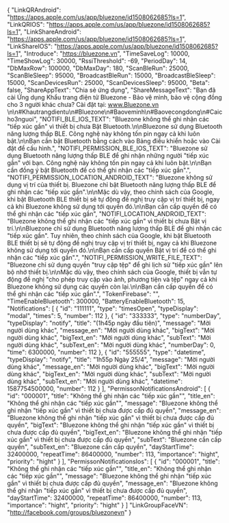 {
  "LinkQRAndroid": "https://apps.apple.com/us/app/bluezone/id1508062685?ls=1",
  "LinkQRIOS": "https://apps.apple.com/us/app/bluezone/id1508062685?ls=1",
  "LinkShareAndroid": "https://apps.apple.com/us/app/bluezone/id1508062685?ls=1",
  "LinkShareIOS": "https://apps.apple.com/us/app/bluezone/id1508062685?ls=1",
  "Introduce": "https://bluezone.vn",
  "TimeSaveLog": 10000,
  "TimeShowLog": 30000,
  "RssiThreshold": -69,
  "PeriodDay": 14,
  "DbMaxRow": 100000,
  "DbMaxDay": 180,
  "ScanBleRun": 25000,
  "ScanBleSleep": 95000,
  "BroadcastBleRun": 15000,
  "BroadcastBleSleep": 15000,
  "ScanDevicesRun": 25000,
  "ScanDevicesSleep": 95000,
  "Beta": false,
  "ShareAppText": "Chia sẻ ứng dụng",
  "ShareMessageText": "Bạn đã cài Ứng dụng Khẩu trang điện tử Bluezone - Bảo vệ mình, bảo vệ cộng đồng cho 3 người khác chưa? Cài đặt tại: www.Bluezone.vn \n\n#Khautrangdientu\n#Bluezone\n#Baoveminh\n#Baovecongdong\n#Caicho3nguoi",
  "NOTIFI_BLE_IOS_TEXT": "Bluezone không thể ghi nhận các \"tiếp xúc gần\" vì thiết bị chưa Bật Bluetooth.\n\nBluezone sử dụng Bluetooth năng lượng thấp BLE. Công nghệ này không tốn pin ngay cả khi luôn bật.\n\nBạn cần bật Bluetooth bằng cách vào Bảng điều khiển hoặc vào Cài đặt để cấu hình.",
  "NOTIFI_PERMISSION_BLE_IOS_TEXT": "Bluezone sử dụng Bluetooth năng lượng thấp BLE để ghi nhận những người \"tiếp xúc gần\" với bạn. Công nghệ này không tốn pin ngay cả khi luôn bật.\n\nBạn cần đồng ý bật Bluetooth để có thể ghi nhận các \"tiếp xúc gần\".",
  "NOTIFI_PERMISSION_LOCATION_ANDROID_TEXT": "Bluezone không sử dụng vị trí của thiết bị. Bluezone chỉ bật Bluetooth năng lượng thấp BLE để ghi nhận các \"tiếp xúc gần\".\n\nMặc dù vậy, theo chính sách của Google, khi bật Bluetooth BLE thiết bị sẽ tự động đề nghị truy cập vị trí thiết bị, ngay cả khi Bluezone không sử dụng tới quyền đó.\n\nBạn cần cấp quyền để có thể ghi nhận các \"tiếp xúc gần",
  "NOTIFI_LOCATION_ANDROID_TEXT": "Bluezone không thể ghi nhận các \"tiếp xúc gần\" vì thiết bị chưa Bật vị trí.\n\nBluezone chỉ sử dụng Bluetooth năng lượng thấp BLE để ghi nhận các \"tiếp xúc gần\". Tuy nhiên, theo chính sách của Google, khi bật Bluetooth BLE thiết bị sẽ tự động đề nghị truy cập vị trí thiết bị, ngay cả khi Bluezone không sử dụng tới quyền đó.\n\nBạn cần cấp quyền Bật vị trí để có thể ghi nhận các \"tiếp xúc gần\".",
  "NOTIFI_PERMISSION_WRITE_FILE_TEXT": "Bluezone chỉ sử dụng quyền \"truy cập tệp\" để ghi lịch sử \"tiếp xúc gần\" lên bộ nhớ thiết bị.\n\nMặc dù vậy, theo chính sách của Google, thiết bị vẫn tự động đề nghị \"cho phép truy cập vào ảnh, phương tiện và tệp\" ngay cả khi Bluezone không sử dụng các quyền còn lại.\n\nBạn cần cấp quyền để có thể ghi nhận các \"tiếp xúc gần\".",
  "TokenFirebase": "",
  "TimeEnableBluetooth": 300000,
  "BatteryEnableBluetooth": 15,
  "Notifications": [
    {
      "id": "111111",
      "type": "timesOpen",
      "typeDisplay": "modal",
      "times": 5,
      "number": 112
    },
    {
      "id": "333333",
      "type": "numberDay",
      "typeDisplay": "notify",
      "title": "(1h45p ngày đầu tiên)",
      "message": "Mời người dùng khác",
      "message_en": "Mời người dùng khác",
      "bigText": "Mời người dùng khác",
      "bigText_en": "Mời người dùng khác",
      "subText": "Mời người dùng khác",
      "subText_en": "Mời người dùng khác",
      "numberDay": 0,
      "time": 6300000,
      "number": 112
    },
    {
      "id": "555555",
      "type": "datetime",
      "typeDisplay": "notify",
      "title": "1h55p Ngày 25/4",
      "message": "Mời người dùng khác",
      "message_en": "Mời người dùng khác",
      "bigText": "Mời người dùng khác",
      "bigText_en": "Mời người dùng khác",
      "subText": "Mời người dùng khác",
      "subText_en": "Mời người dùng khác",
      "datetime": 1587754500000,
      "number": 112
    }
  ],
  "PermissonNotificationsAndroid": [
      {
        "id": "000001",
        "title": "Không thể ghi nhận các \"tiếp xúc gần\"",
        "title_en": "Không thể ghi nhận các \"tiếp xúc gần\"",
        "message": "Bluezone không thể ghi nhận \"tiếp xúc gần\" vì thiết bị chưa được cấp đủ quyền",
        "message_en": "Bluezone không thể ghi nhận \"tiếp xúc gần\" vì thiết bị chưa được cấp đủ quyền",
        "bigText": "Bluezone không thể ghi nhận \"tiếp xúc gần\" vì thiết bị chưa được cấp đủ quyền",
        "bigText_en": "Bluezone không thể ghi nhận \"tiếp xúc gần\" vì thiết bị chưa được cấp đủ quyền",
        "subText": "Bluezone cần cấp quyền",
        "subText_en": "Bluezone cần cấp quyền",
        "dayStartTime": 32400000,
        "repeatTime": 86400000,
        "number": 113,
        "importance": "hight",
        "priority": "hight"
      }
    ],
    "PermissonNotificationsIos": [
      {
        "id": "000001",
        "title": "Không thể ghi nhận các \"tiếp xúc gần\"",
        "title_en": "Không thể ghi nhận các \"tiếp xúc gần\"",
        "message": "Bluezone không thể ghi nhận \"tiếp xúc gần\" vì thiết bị chưa được cấp đủ quyền",
        "message_en": "Bluezone không thể ghi nhận \"tiếp xúc gần\" vì thiết bị chưa được cấp đủ quyền",
        "dayStartTime": 32400000,
        "repeatTime": 86400000,
        "number": 113,
        "importance": "hight",
        "priority": "hight"
      }
    ]
  "LinkGroupFaceVN": "http://facebook.com/groups/bluezonevn"
}
